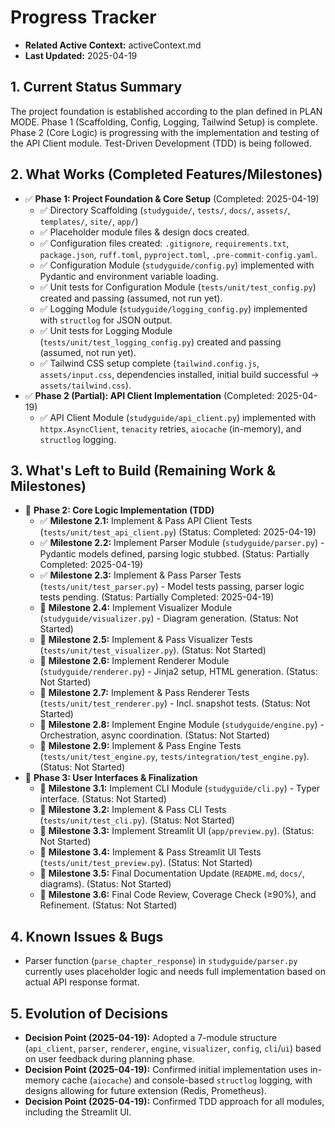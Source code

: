 # Progress Tracker

*   **Related Active Context:** activeContext.md
*   **Last Updated:** 2025-04-19

## 1. Current Status Summary

The project foundation is established according to the plan defined in PLAN MODE. Phase 1 (Scaffolding, Config, Logging, Tailwind Setup) is complete. Phase 2 (Core Logic) is progressing with the implementation and testing of the API Client module. Test-Driven Development (TDD) is being followed.

## 2. What Works (Completed Features/Milestones)

*   ✅ **Phase 1: Project Foundation & Core Setup** (Completed: 2025-04-19)
    *   ✅ Directory Scaffolding (`studyguide/`, `tests/`, `docs/`, `assets/`, `templates/`, `site/`, `app/`)
    *   ✅ Placeholder module files & design docs created.
    *   ✅ Configuration files created: `.gitignore`, `requirements.txt`, `package.json`, `ruff.toml`, `pyproject.toml`, `.pre-commit-config.yaml`.
    *   ✅ Configuration Module (`studyguide/config.py`) implemented with Pydantic and environment variable loading.
    *   ✅ Unit tests for Configuration Module (`tests/unit/test_config.py`) created and passing (assumed, not run yet).
    *   ✅ Logging Module (`studyguide/logging_config.py`) implemented with `structlog` for JSON output.
    *   ✅ Unit tests for Logging Module (`tests/unit/test_logging_config.py`) created and passing (assumed, not run yet).
    *   ✅ Tailwind CSS setup complete (`tailwind.config.js`, `assets/input.css`, dependencies installed, initial build successful -> `assets/tailwind.css`).
*   ✅ **Phase 2 (Partial): API Client Implementation** (Completed: 2025-04-19)
    *   ✅ API Client Module (`studyguide/api_client.py`) implemented with `httpx.AsyncClient`, `tenacity` retries, `aiocache` (in-memory), and `structlog` logging.

## 3. What's Left to Build (Remaining Work & Milestones)

*   🎯 **Phase 2: Core Logic Implementation (TDD)**
    *   ✅ **Milestone 2.1:** Implement & Pass API Client Tests (`tests/unit/test_api_client.py`) (Status: Completed: 2025-04-19)
    *   ✅ **Milestone 2.2:** Implement Parser Module (`studyguide/parser.py`) - Pydantic models defined, parsing logic stubbed. (Status: Partially Completed: 2025-04-19)
    *   ✅ **Milestone 2.3:** Implement & Pass Parser Tests (`tests/unit/test_parser.py`) - Model tests passing, parser logic tests pending. (Status: Partially Completed: 2025-04-19)
    *   🎯 **Milestone 2.4:** Implement Visualizer Module (`studyguide/visualizer.py`) - Diagram generation. (Status: Not Started)
    *   🎯 **Milestone 2.5:** Implement & Pass Visualizer Tests (`tests/unit/test_visualizer.py`). (Status: Not Started)
    *   🎯 **Milestone 2.6:** Implement Renderer Module (`studyguide/renderer.py`) - Jinja2 setup, HTML generation. (Status: Not Started)
    *   🎯 **Milestone 2.7:** Implement & Pass Renderer Tests (`tests/unit/test_renderer.py`) - Incl. snapshot tests. (Status: Not Started)
    *   🎯 **Milestone 2.8:** Implement Engine Module (`studyguide/engine.py`) - Orchestration, async coordination. (Status: Not Started)
    *   🎯 **Milestone 2.9:** Implement & Pass Engine Tests (`tests/unit/test_engine.py`, `tests/integration/test_engine.py`). (Status: Not Started)
*   🎯 **Phase 3: User Interfaces & Finalization**
    *   🎯 **Milestone 3.1:** Implement CLI Module (`studyguide/cli.py`) - Typer interface. (Status: Not Started)
    *   🎯 **Milestone 3.2:** Implement & Pass CLI Tests (`tests/unit/test_cli.py`). (Status: Not Started)
    *   🎯 **Milestone 3.3:** Implement Streamlit UI (`app/preview.py`). (Status: Not Started)
    *   🎯 **Milestone 3.4:** Implement & Pass Streamlit UI Tests (`tests/unit/test_preview.py`). (Status: Not Started)
    *   🎯 **Milestone 3.5:** Final Documentation Update (`README.md`, `docs/`, diagrams). (Status: Not Started)
    *   🎯 **Milestone 3.6:** Final Code Review, Coverage Check (≥90%), and Refinement. (Status: Not Started)

## 4. Known Issues & Bugs

*   Parser function (`parse_chapter_response`) in `studyguide/parser.py` currently uses placeholder logic and needs full implementation based on actual API response format.

## 5. Evolution of Decisions

*   **Decision Point (2025-04-19):** Adopted a 7-module structure (`api_client`, `parser`, `renderer`, `engine`, `visualizer`, `config`, `cli`/`ui`) based on user feedback during planning phase.
*   **Decision Point (2025-04-19):** Confirmed initial implementation uses in-memory cache (`aiocache`) and console-based `structlog` logging, with designs allowing for future extension (Redis, Prometheus).
*   **Decision Point (2025-04-19):** Confirmed TDD approach for all modules, including the Streamlit UI.

